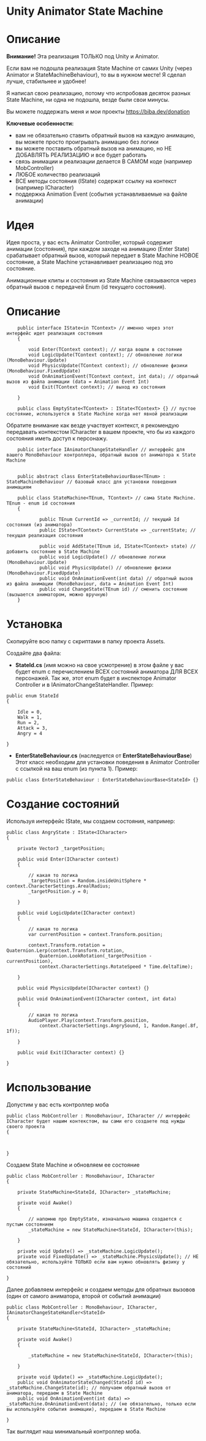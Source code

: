 # Unity Animator State Machine

# Описание
**Внимание!** Эта реализация ТОЛЬКО под Unity и Animator.

Если вам не подошла реализация State Machine от самих Unity (через Animator и StateMachineBehaviour), то вы в нужном месте! Я сделал лучше, стабильнее и удобнее!

Я написал свою реализацию, потому что испробовав десяток разных State Machine, ни одна не подошла, везде были свои минусы.

Вы можете поддержать меня и мои проекты https://biba.dev/donation

**Ключевые особенности:**
* вам не обязательно ставить обратный вызов на каждую анимацию, вы можете просто проигрывать анимацию без логики
* вы можете поставить обратный вызов на анимацию, но НЕ ДОБАВЛЯТЬ РЕАЛИЗАЦИЮ и все будет работать
* связь анимации и реализации делается В САМОМ коде (например MobController)
* ЛЮБОЕ количество реализаций
* ВСЕ методы состояния (IState) содержат ссылку на контекст (например ICharacter)
* поддержка Animation Event (события устанавливаемые на файле анимации)

# Идея
Идея проста, у вас есть Animator Controller, который содержит анимации (состояния), при каждом заходе на анимацию (Enter State) срабатывает обратный вызов, который передает в State Machine НОВОЕ состояние, а State Machine устанавливает реализацию под это состояние.

Анимационные клипы и состояния из State Machine связываются через обратный вызов с передачей Enum (id текущего состояния). 

# Описание
```
    public interface IState<in TContext> // именно через этот интерфейс идет реализация состояния
    {

        void Enter(TContext context); // когда вошли в состояние
        void LogicUpdate(TContext context); // обновление логики (MonoBehaviour.Update)
        void PhysicsUpdate(TContext context); // обновление физики (MonoBehaviour.FixedUpdate)
        void OnAnimationEvent(TContext context, int data); // обратный вызов из файла анимации (data = Animation Event Int)
        void Exit(TContext context); // выход из состояния

    }
    
    public class EmptyState<TContext> : IState<TContext> {} // пустое состояние, используется в State Machine когда нет явной реализации
```

Обратите внимание как везде участвует контекст, я рекомендую передавать контекстом ICharacter в вашем проекте, что бы из каждого состояния иметь доступ к персонажу.

```
    public interface IAnimatorChangeStateHandler // интерфейс для вашего MonoBehaviour контроллера, обратный вызов от аниматора к State Machine
    
```

```
    public abstract class EnterStateBehaviourBase<TEnum> : StateMachineBehaviour // базовый класс для установки поведения анимациям
```

```
    public class StateMachine<TEnum, TContext> // сама State Machine. TEnum - enum id состояния
    {
    
            public TEnum CurrentId => _currentId; // текущий Id состояния (из аниматора)
            public IState<TContext> CurrentState => _currentState; // текущая реализация состояния
            
            public void AddState(TEnum id, IState<TContext> state) // добавить состояние в State Machine
            public void LogicUpdate() // обновление логики (MonoBehaviour.Update)
            public void PhysicsUpdate() // обновление физики (MonoBehaviour.FixedUpdate)
            public void OnAnimationEvent(int data) // обратный вызов из файла анимации (MonoBehaviour, data = Animation Event Int)
            public void ChangeState(TEnum id) // сменить состояние (вызыается аниматором, можно вручную)
    }
```

# Установка

Скопируйте всю папку с скриптами в папку проекта Assets.

Создайте два файла: 

* **StateId.cs** (имя можно на свое усмотрение) в этом файле у вас будет enum с перечислением ВСЕХ состояний аниматора ДЛЯ ВСЕХ персонажей. Так же, этот enum будет в инспекторе Animator Controller и в IAnimatorChangeStateHandler.
Пример:
```
public enum StateId
{
    
    Idle = 0,
    Walk = 1,
    Run = 2,
    Attack = 3,
    Angry = 4
    
}
```
* **EnterStateBehaviour.cs** (наследуется от **EnterStateBehaviourBase**)
Этот класс необходим для установки поведения в Animator Controller с ссылкой на ваш enum (из пункта 1).
Пример:
```
public class EnterStateBehaviour : EnterStateBehaviourBase<StateId> {}
```

# Создание состояний
Используя интерфейс IState, мы создаем состояния, например:
```
public class AngryState : IState<ICharacter>
{

    private Vector3 _targetPosition;

    public void Enter(ICharacter context)
    {
        
        // какая то логика
        _targetPosition = Random.insideUnitSphere * context.CharacterSettings.ArealRadius;
        _targetPosition.y = 0;

    }

    public void LogicUpdate(ICharacter context)
    {
        
        // какая то логика
        var currentPosition = context.Transform.position;
        
        context.Transform.rotation = Quaternion.Lerp(context.Transform.rotation, 
            Quaternion.LookRotation(_targetPosition - currentPosition),
            context.CharacterSettings.RotateSpeed * Time.deltaTime); 
        
    }
    
    public void PhysicsUpdate(ICharacter context) {}

    public void OnAnimationEvent(ICharacter context, int data)
    {
        
        // какая то логика
        AudioPlayer.Play(context.Transform.position, 
            context.CharacterSettings.AngrySound, 1, Random.Range(.8f, 1f));
        
    }
    
    public void Exit(ICharacter context) {}
    
}
```
# Использование
Допустим у вас есть контроллер моба
```
public class MobController : MonoBehaviour, ICharacter // интерфейс ICharacter будет нашим контекстом, вы сами его создаете под нужды своего проекта
{
    
    
    
}
```

Создаем State Machine и обновляем ее состояние 
```
public class MobController : MonoBehaviour, ICharacter
{
    
    private StateMachine<StateId, ICharacter> _stateMachine;

    private void Awake()
    {
        
        // напомню про EmptyState, изначально машина создается с пустым состоянием
        _stateMachine = new StateMachine<StateId, ICharacter>(this);
        
    }
    
    private void Update() => _stateMachine.LogicUpdate();
    private void FixedUpdate() => _stateMachine.PhysicsUpdate(); // НЕ обязательно, используйте ТОЛЬКО если вам нужно обновлять физику у состояний
    
}
```

Далее добавляем интерфейс и создаем методы для обратных вызовов (один от самого аниматора, второй от событий анимации)
```
public class MobController : MonoBehaviour, ICharacter, IAnimatorChangeStateHandler<StateId>
{
    
    private StateMachine<StateId, ICharacter> _stateMachine;

    private void Awake()
    {
        
        _stateMachine = new StateMachine<StateId, ICharacter>(this);
        
    }
    
    private void Update() => _stateMachine.LogicUpdate();
    public void OnAnimatorStateChanged(StateId id) => _stateMachine.ChangeState(id); // получаем обратный вызов от аниматора, передаем в State Machine
    public void OnAnimationEvent(int data) => _stateMachine.OnAnimationEvent(data); // (не обязательно, только если вы используйте события анимации), передаем в State Machine
    
}
```
Так выглядит наш минимальный контроллер моба.

